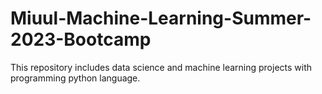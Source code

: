 # Miuul-Machine-Learning-Summer-2023-Bootcamp
This repository includes data science and machine learning projects with programming python language.
